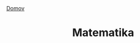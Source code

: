<div align="center">
<div align="left">
    <a href="../README.md">Domov</a>
</div>

# Matematika

</div>